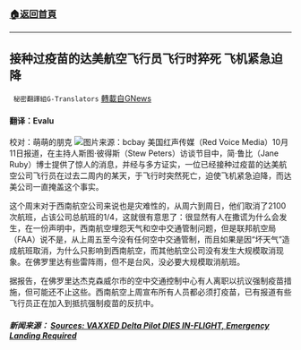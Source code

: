 ###  [:house:返回首頁](https://github.com/ourhimalayas/txt)
---


## 接种过疫苗的达美航空飞行员飞行时猝死 飞机紧急迫降
` 秘密翻譯組G-Translators` [轉載自GNews](https://gnews.org/zh-hans/1590310/)

#### 翻译：Evalu
校对：萌萌的朋克
![](https://assets.gnews.org/wp-content/uploads/2021/10/2-54.jpg)图片来源：bcbay
美国红声传媒（Red Voice Media）10月11日报道，在主持人斯图·彼得斯（Stew Peters）访谈节目中，简·鲁比（Jane Ruby）博士提供了惊人的消息，并经与多方证实，一位已经接种过疫苗的达美航空公司飞行员在过去二周内的某天，于飞行时突然死亡，迫使飞机紧急迫降，而达美公司一直掩盖这个事实。

这个周末对于西南航空公司来说也是灾难性的，从周六到周日，他们取消了2100次航班，占该公司总航班的1/4，这就很有意思了：很显然有人在撒谎为什么会发生，在一份声明中，西南航空埋怨天气和空中交通管制问题，但是联邦航空局（FAA）说不是，从上周五至今没有任何空中交通管制，而且如果是因“坏天气”造成航班取消，为什么只影响到西南航空，而其他航空公司没有发生大规模取消现象。在佛罗里达有些雷阵雨，但不是台风，没必要大规模取消航班。

据报告，在佛罗里达杰克森威尔市的空中交通控制中心有人离职以抗议强制疫苗措施，但可能还不止这些。西南航空上周宣布所有人员都必须打疫苗，已有报道有些飞行员正在加入到抵抗强制疫苗的反抗中。

##### 新闻来源： [Sources: VAXXED Delta Pilot DIES IN-FLIGHT, Emergency Landing Required](https://www.redvoicemedia.com/2021/10/sources-vaxxed-delta-pilot-dies-in-flight-emergency-landing-required/)
